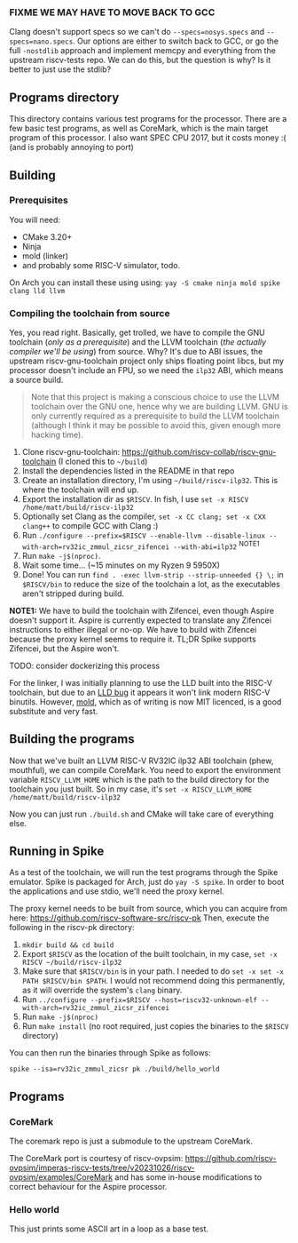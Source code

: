 ### FIXME WE MAY HAVE TO MOVE BACK TO GCC
Clang doesn't support specs so we can't do `--specs=nosys.specs` and `--specs=nano.specs`. Our options are
either to switch back to GCC, or go the full `-nostdlib` approach and implement memcpy and everything
from the upstream riscv-tests repo. We can do this, but the question is why? Is it better to just use the
stdlib?

## Programs directory
This directory contains various test programs for the processor. There are a few basic test programs, as well as
CoreMark, which is the main target program of this processor. I also want SPEC CPU 2017, but it costs money :( 
(and is probably annoying to port)

## Building
### Prerequisites
You will need:
- CMake 3.20+ 
- Ninja
- mold (linker)
- and probably some RISC-V simulator, todo.

On Arch you can install these using using: `yay -S cmake ninja mold spike clang lld llvm`

### Compiling the toolchain from source
Yes, you read right. Basically, get trolled, we have to compile the GNU toolchain (_only as a prerequisite_) 
and the LLVM toolchain (_the actually compiler we'll be using_) from source. Why? It's due to ABI issues, the
upstream riscv-gnu-toolchain project only ships floating point libcs, but my processor doesn't include an FPU,
so we need the `ilp32` ABI, which means a source build. 

> Note that this project is making a conscious choice to
use the LLVM toolchain over the GNU one, hence why we are building LLVM. GNU is only currently required as a
prerequisite to build the LLVM toolchain (although I think it may be possible to avoid this, given enough more
hacking time).

1. Clone riscv-gnu-toolchain: https://github.com/riscv-collab/riscv-gnu-toolchain (I cloned this to `~/build`)
2. Install the dependencies listed in the README in that repo
3. Create an installation directory, I'm using `~/build/riscv-ilp32`. This is where the toolchain will end up.
4. Export the installation dir as `$RISCV`. In fish, I use `set -x RISCV /home/matt/build/riscv-ilp32`
5. Optionally set Clang as the compiler, `set -x CC clang; set -x CXX clang++` to compile GCC with Clang :)
6. Run `./configure --prefix=$RISCV --enable-llvm --disable-linux --with-arch=rv32ic_zmmul_zicsr_zifencei --with-abi=ilp32` <sup>NOTE1</sup>
7. Run `make -j$(nproc)`.
8. Wait some time... (~15 minutes on my Ryzen 9 5950X)
9. Done! You can run `find . -exec llvm-strip --strip-unneeded {} \;` in `$RISCV/bin` to reduce the size of 
   the toolchain a lot, as the executables aren't stripped during build.

**NOTE1:** We have to build the toolchain with Zifencei, even though Aspire doesn't support it. Aspire is
currently expected to translate any Zifencei instructions to either illegal or no-op. We have to build with
Zifencei because the proxy kernel seems to require it. TL;DR Spike supports Zifencei, but the Aspire won't.

TODO: consider dockerizing this process

For the linker, I was initially planning to use the LLD built into the RISC-V toolchain, but due to an
[LLD bug](https://github.com/llvm/llvm-project/issues/64102) it appears it won't link modern RISC-V
binutils. However, [mold](https://github.com/rui314/mold), which as of writing is now MIT licenced, is a good
substitute and very fast.

## Building the programs
Now that we've built an LLVM RISC-V RV32IC ilp32 ABI toolchain (phew, mouthful), we can compile CoreMark.
You need to export the environment variable `RISCV_LLVM_HOME` which is the path to the build directory for the toolchain you
just built. So in my case, it's `set -x RISCV_LLVM_HOME /home/matt/build/riscv-ilp32`

Now you can just run `./build.sh` and CMake will take care of everything else.

## Running in Spike
As a test of the toolchain, we will run the test programs through the Spike emulator. Spike is packaged for
Arch, just do `yay -S spike`. In order to boot the applications and use stdio, we'll need the proxy kernel.

The proxy kernel needs to be built from source, which you can acquire from here: https://github.com/riscv-software-src/riscv-pk
Then, execute the following in the riscv-pk directory:

1. `mkdir build && cd build`
2. Export `$RISCV` as the location of the built toolchain, in my case, `set -x RISCV ~/build/riscv-ilp32`
3. Make sure that `$RISCV/bin` is in your path. I needed to do `set -x set -x PATH $RISCV/bin $PATH`. I would
   not recommend doing this permanently, as it will override the system's `clang` binary.
4. Run `../configure --prefix=$RISCV --host=riscv32-unknown-elf --with-arch=rv32ic_zmmul_zicsr_zifencei`
5. Run `make -j$(nproc)`
6. Run `make install` (no root required, just copies the binaries to the `$RISCV` directory)

You can then run the binaries through Spike as follows:

`spike --isa=rv32ic_zmmul_zicsr pk ./build/hello_world`

## Programs
### CoreMark
The coremark repo is just a submodule to the upstream CoreMark. 

The CoreMark port is courtesy of riscv-ovpsim: https://github.com/riscv-ovpsim/imperas-riscv-tests/tree/v20231026/riscv-ovpsim/examples/CoreMark
and has some in-house modifications to correct behaviour for the Aspire processor.

### Hello world
This just prints some ASCII art in a loop as a base test.
